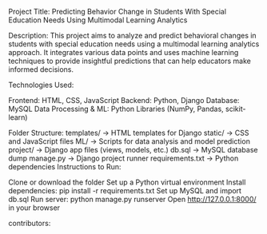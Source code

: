 Project Title: Predicting Behavior Change in Students With Special Education Needs Using Multimodal Learning Analytics

Description: This project aims to analyze and predict behavioral changes in students with special education needs using a multimodal learning analytics approach. 
It integrates various data points and uses machine learning techniques to provide insightful predictions that can help educators make informed decisions.

Technologies Used:

Frontend: HTML, CSS, JavaScript
Backend: Python, Django
Database: MySQL
Data Processing & ML: Python Libraries (NumPy, Pandas, scikit-learn)

Folder Structure:
templates/ → HTML templates for Django
static/ → CSS and JavaScript files
ML/ → Scripts for data analysis and model prediction
project/ → Django app files (views, models, etc.)
db.sql → MySQL database dump
manage.py → Django project runner
requirements.txt → Python dependencies
Instructions to Run:

Clone or download the folder
Set up a Python virtual environment
Install dependencies: pip install -r requirements.txt
Set up MySQL and import db.sql
Run server: python manage.py runserver
Open http://127.0.0.1:8000/ in your browser

contributors:

